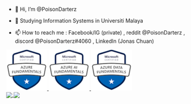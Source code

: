 - 👋 Hi, I’m @PoisonDarterz
- 👀 Studying Information Systems in Universiti Malaya

- 📫 How to reach me : Facebook/IG (private) , reddit @PoisonDarterz , discord @PoisonDarterz#4060 , LinkedIn (Jonas Chuan)
<a href="https://www.credly.com/badges/c1ba6e56-5cff-4122-bcc1-677c90719ab2/public_url">
  <img src=microsoft-certified-azure-fundamentals.png width="110" height="110"></img>
</a>
<a href="https://www.credly.com/badges/f4315945-2cda-48f7-af46-ec20bb742d94/public_url">
  <img src=microsoft-certified-azure-ai-fundamentals.png width="110" height="110"></img>
</a>
<a href="https://www.credly.com/badges/28c4a970-2373-49b1-bea5-c174555183ec/public_url">
  <img src=microsoft-certified-azure-data-fundamentals.png width="110" height="110"></img>
</a>
<br>
<a href="https://github.com/PoisonDarterz">
  <img align="center" width="400" src="https://github-readme-stats.vercel.app/api?username=PoisonDarterz&show_icons=true&theme=radical" />
</a>
<a href="https://github.com/PoisonDarterz">
  <img align="center" width="291" src="https://github-readme-stats.vercel.app/api/top-langs/?username=PoisonDarterz&layout=compact&langs_count=100&theme=onedark" />
</a>

<!---
PoisonDarterz/PoisonDarterz is a ✨ special ✨ repository because its `README.md` (this file) appears on your GitHub profile.
You can click the Preview link to take a look at your changes.
--->
<!---
- 🌱 I’m currently learning Java, C++ and C#
--->
